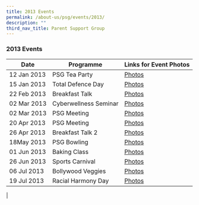 ```yaml
---
title: 2013 Events
permalink: /about-us/psg/events/2013/
description: ""
third_nav_title: Parent Support Group
---
```


### **2013 Events**

| Date | Programme | Links for Event Photos |
|---|---|---|
| 12 Jan 2013 | PSG Tea Party | [Photos](https://staging.d1ph2u5puaqsvh.amplifyapp.com/about-us/psg/event-photos/2013/tea-party/) |
| 15 Jan 2013 | Total Defence Day | [Photos](https://staging.d1ph2u5puaqsvh.amplifyapp.com/about-us/psg/event-photos/2013/total-defence-day/) |
| 22 Feb 2013 | Breakfast Talk | [Photos](https://staging.d1ph2u5puaqsvh.amplifyapp.com/about-us/psg/event-photos/2013/bfast-talk/) |
| 02 Mar 2013 | Cyberwellness Seminar | [Photos](https://staging.d1ph2u5puaqsvh.amplifyapp.com/about-us/psg/event-photos/2013/cyberwellness/) |
| 02 Mar 2013 | PSG Meeting | [Photos](https://staging.d1ph2u5puaqsvh.amplifyapp.com/about-us/psg/event-photos/2013/meeting1/) |
| 20 Apr 2013 | PSG Meeting | [Photos](https://staging.d1ph2u5puaqsvh.amplifyapp.com/about-us/psg/event-photos/2013/meeting2/) |
| 26 Apr 2013 | Breakfast Talk 2 | [Photos](https://staging.d1ph2u5puaqsvh.amplifyapp.com/about-us/psg/event-photos/2013/breakfast-talk-2/) |
| 18May 2013 | PSG Bowling | [Photos](https://staging.d1ph2u5puaqsvh.amplifyapp.com/about-us/psg/event-photos/2013/bowling/) |
| 01 Jun 2013 | Baking Class | [Photos](https://staging.d1ph2u5puaqsvh.amplifyapp.com/about-us/psg/event-photos/2013/baking-class/) |
| 26 Jun 2013 | Sports Carnival | [Photos](https://staging.d1ph2u5puaqsvh.amplifyapp.com/about-us/psg/event-photos/2013/sports-carnival/) |
| 06 Jul 2013 | Bollywood Veggies | [Photos](https://staging.d1ph2u5puaqsvh.amplifyapp.com/about-us/psg/event-photos/2013/bollywood-veggies/) |
| 19 Jul 2013 | Racial Harmony Day | [Photos](https://staging.d1ph2u5puaqsvh.amplifyapp.com/about-us/psg/event-photos/2013/rhd/) |
|